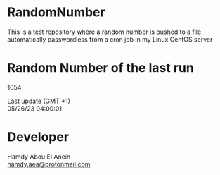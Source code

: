 # RandomNumber    
This is a test repository where a random number is pushed to a file automatically passwordless from a cron job in my Linux CentOS server    
# Random Number of the last run   
1054
      
Last update (GMT +1)    
05/26/23 04:00:01
# Developer    
Hamdy Abou El Anein   
hamdy.aea@protonmail.com

